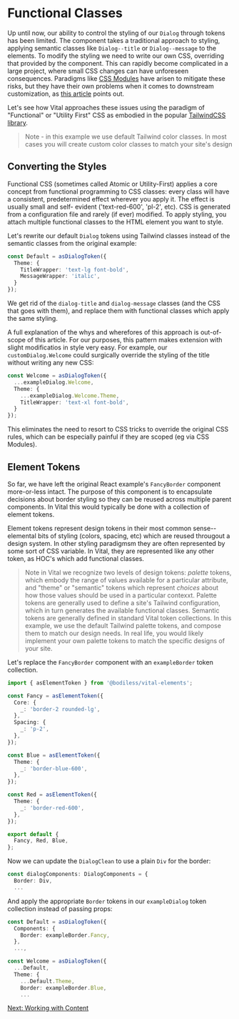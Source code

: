 # Functional Classes

Up until now, our ability to control the styling of our `Dialog` through tokens
has been limited. The component takes a traditional approach to styling,
applying semantic classes like `Dialog--title` or `Dialog--message` to the
elements. To modify the styling we need to write our own CSS, overriding
that provided by the component.  This can rapidly become complicated in
a large project, where small CSS changes can have unforeseen consequences.
Paradigms like [CSS Modules]() have arisen to mitigate these risks, but
they have their own problems when it comes to downstream customization, as
[this article]() points out.

Let's see how Vital approaches these issues using the paradigm of "Functional"
or "Utility First" CSS as embodied in the popular [TailwindCSS library]().

> Note - in this example we use default Tailwind color classes. In most cases
> you will create custom color classes to match your site's design

## Converting the Styles

Functional CSS (sometimes called Atomic or Utility-First) applies a core concept
from functional programming to CSS classes: every class will have a consistent,
predetermined effect wherever you apply it.  The effect is usually small and self-
evident ('text-red-600', 'pl-2', etc).  CSS is generated from a configuration file
and rarely (if ever) modified.  To apply styling, you attach multiple functional
classes to the HTML element you want to style.

Let's rewrite our default `Dialog` tokens using Tailwind classes instead of the semantic
classes from the original example:

```ts
const Default = asDialogToken({
  Theme: {
    TitleWrapper: 'text-lg font-bold',
    MessageWrapper: 'italic',
  }
});
```

We get rid of the `dialog-title` and `dialog-message` classes (and the CSS that goes
with them), and replace them with functional classes which apply the same styling.

A full explanation of the whys and wherefores of this approach is out-of-scope
of this article. For our purposes, this pattern makes extension with slight
modificatios in style very easy. For example, our `customDialog.Welcome` could
surgically override the styling of the title without writing any new CSS:

```ts
const Welcome = asDialogToken({
  ...exampleDialog.Welcome,
  Theme: {
    ...exampleDialog.Welcome.Theme,
    TitleWrapper: 'text-xl font-bold',
  }
});
```

This eliminates the need to resort to CSS tricks to override the original CSS
rules, which can be especially painful if they are scoped (eg via CSS Modules).

## Element Tokens

So far, we have left the original React example's `FancyBorder` component more-or-less
intact.  The purpose of this component is to encapsulate decisions about border
styling so they can be reused across multiple parent components.  In Vital this
would typically be done with a collection of element tokens.

Element tokens represent design tokens in their most common sense--elemental
bits of styling (colors, spacing, etc) which are reused througout a
design system.  In other styling paradigmsm they are often represented by
some sort of CSS variable. In Vital, they are represented like any other
token, as HOC's which add functional classes.

> Note in Vital we recognize two levels of design tokens: *palette* tokens,
> which embody the range of values available for a particular attribute, and
> "theme" or "semantic" tokens which represent *choices* about how those values
> should be used in a particular contexxt.  Palette tokens are generally used to
> define a site's Tailwind configuration, which in turn generates the available
> functional classes.  Semantic tokens are generally defined in standard Vital
> token collections.  In this example, we use the default Tailwind palette tokens,
> and compose them to match our design needs.  In real life, you would likely
> implement your own palette tokens to match the specific designs of your site.

Let's replace the `FancyBorder` component with an `exampleBorder` token collection.
```ts
import { asElementToken } from '@bodiless/vital-elements';

const Fancy = asElementToken({
  Core: {
    _: 'border-2 rounded-lg',
  },
  Spacing: {
    _: 'p-2',
  },
});

const Blue = asElementToken({
  Theme: {
    _: 'border-blue-600',
  },
});

const Red = asElementToken({
  Theme: {
    _: 'border-red-600',
  },
});

export default {
  Fancy, Red, Blue,
};
```

Now we can update the `DialogClean` to use a plain `Div` for the border:

```ts
const dialogComponents: DialogComponents = {
  Border: Div,
  ...
```

And apply the appropriate `Border` tokens in our `exampleDialog` token collection
instead of passing props:

```ts
const Default = asDialogToken({
  Components: {
    Border: exampleBorder.Fancy,
  },
  ...,

const Welcome = asDialogToken({
  ...Default,
  Theme: {
    ...Default.Theme,
    Border: exampleBorder.Blue,
    ...
```








[Next: Working with Content](./WorkingWithContent.md)
